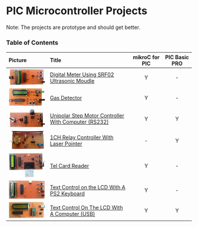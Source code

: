 # PIC Microcontroller Projects 
Note: The projects are prototype and should get better. 

### Table of Contents
|Picture|Title|mikroC for PIC|PIC Basic PRO|
|:------|:----|:------------:|:-----------:|
|![](DigitalMeter_Ultrasonic_SRF02/Pictures/Album.jpg)|[Digital Meter Using SRF02 Ultrasonic Moudle](DigitalMeter_Ultrasonic_SRF02)|Y|-|
|![](GasDetector/Pictures/Album.jpg)|[Gas Detector](GasDetector)|Y|-|
|![](MotorDriver_UnipolarStepperMotor_RS232/Pictures/Album.jpg)|[Unipolar Step Motor Controller With Computer (RS232)](MotorDriver_UnipolarStepperMotor_RS232)|Y|Y|
|![](RelayController_LaserPointer_1CH/Pictures/Album.jpg)|[1CH Relay Controller With Laser Pointer](RelayController_LaserPointer_1CH)|-|Y|
|![](TelCardReader/Pictures/Album.jpg)|[Tel Card Reader](TelCardReader)|Y|-|
|![](TextDisplay_Keyboard/Pictures/Album.jpg)|[Text Control on the LCD With A PS2 Keyboard](TextDisplay_Keyboard)|Y|-|
|![](TextDisplay_USB/Pictures/Album.jpg)|[Text Control On The LCD With A Computer (USB)](TextDisplay_USB)|Y|Y|
